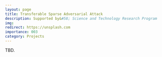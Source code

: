 ```yaml
---
layout: page
title: Transferable Sparse Adversarial Attack
description: Supported by&#58; Science and Technology Research Program of Chongqing Education Commission of China <br> Year&#58; 2023-2026 <br> Grant&#58; 40K(RMB) <br> Role&#58; PI
img:
redirect: https://unsplash.com
importance: 003
category: Projects
---
```


TBD.

